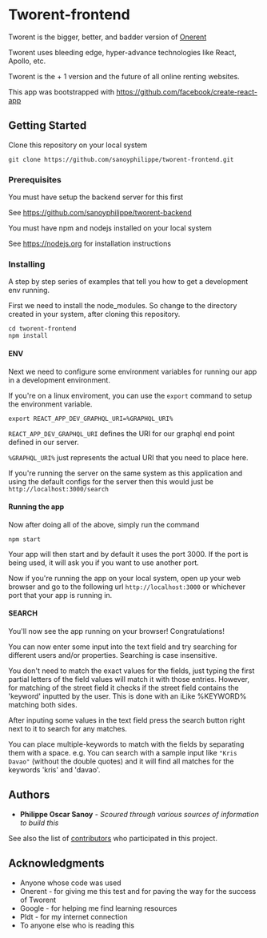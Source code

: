 # Tworent-frontend

Tworent is the bigger, better, and badder version of [Onerent](https://www.onerent.co/)

Tworent uses bleeding edge, hyper-advance technologies like React, Apollo, etc.

Tworent is the + 1 version and the future of all online renting websites.

This app was bootstrapped with https://github.com/facebook/create-react-app

## Getting Started

Clone this repository on your local system
```
git clone https://github.com/sanoyphilippe/tworent-frontend.git
```

### Prerequisites

You must have setup the backend server for this first

See https://github.com/sanoyphilippe/tworent-backend

You must have npm and nodejs installed on your local system

See https://nodejs.org for installation instructions

### Installing

A step by step series of examples that tell you how to get a development env running.

First we need to install the node_modules.
So change to the directory created in your system, after cloning this repository.

```
cd tworent-frontend
npm install
```
#### ENV
Next we need to configure some environment variables for running our app in a development environment.

If you're on a linux enviroment, you can use the `export` command to setup the environment variable.
```
export REACT_APP_DEV_GRAPHQL_URI=%GRAPHQL_URI%
```
`REACT_APP_DEV_GRAPHQL_URI` defines the URI for our graphql end point defined in our server.

`%GRAPHQL_URI%` just represents the actual URI that you need to place here.

If you're running the server on the same system as this application and using the default configs for the server then this would just be `http://localhost:3000/search`

#### Running the app

Now after doing all of the above, simply run the command
```
npm start
```

Your app will then start and by default it uses the port 3000. If the port is being used, it will ask you if you want to use another port.

Now if you're running the app on your local system, open up your web browser and go to the following url `http://localhost:3000` or whichever port that your app is running in.

#### SEARCH

You'll now see the app running on your browser! Congratulations!

You can now enter some input into the text field and try searching for different users and/or properties. Searching is case insensitive.

You don't need to match the exact values for the fields, just typing the first partial letters of the field values will match it with those entries. However, for matching of the street field it checks if the street field contains the 'keyword' inputted by the user. This is done with an iLike %KEYWORD% matching both sides.

After inputing some values in the text field press the search button right next to it to search for any matches.

You can place multiple-keywords to match with the fields by separating them with a space. e.g. You can search with a sample input like `"Kris Davao"` (without the double quotes) and it will find all matches for the keywords 'kris' and 'davao'.

## Authors

* **Philippe Oscar Sanoy** - *Scoured through various sources of information to build this*

See also the list of [contributors](https://github.com/your/project/contributors) who participated in this project.

## Acknowledgments

* Anyone whose code was used
* Onerent - for giving me this test and for paving the way for the success of Tworent
* Google - for helping me find learning resources
* Pldt - for my internet connection
* To anyone else who is reading this
